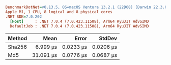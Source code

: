 ``` ini

BenchmarkDotNet=v0.13.5, OS=macOS Ventura 13.2.1 (22D68) [Darwin 22.3.0]
Apple M1, 1 CPU, 8 logical and 8 physical cores
.NET SDK=7.0.202
  [Host]     : .NET 7.0.4 (7.0.423.11508), Arm64 RyuJIT AdvSIMD
  DefaultJob : .NET 7.0.4 (7.0.423.11508), Arm64 RyuJIT AdvSIMD


```
| Method |      Mean |     Error |    StdDev |
|------- |----------:|----------:|----------:|
| Sha256 |  6.999 μs | 0.0233 μs | 0.0206 μs |
|    Md5 | 31.091 μs | 0.0776 μs | 0.0687 μs |
